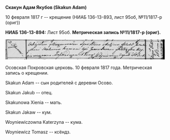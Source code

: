 **Скакун Адам Якубов (Skakun Adam)**

10 февраля 1817 г -- крещение (НИАБ 136-13-893, лист 95об, №11/1817-р
(ориг))

**НИАБ 136-13-894:** Лист 95об. **Метрическая запись №11/1817-р
(ориг).**

![](./media/502c474c7144416aa30f9c4ead101282de64f12c.png)

Осовская Покровская церковь. 10 февраля 1817 года. Метрическая запись о
крещении.

Skakun Adam -- сын родителей с деревни Осовo.

Skakun Jakub -- отец.

Skakunowa Xienia -- мать.

Skakun Jakaw -- кум.

Woyniewiczowna Katerzyna -- кума.

Woyniewicz Tomasz -- ксёндз.
